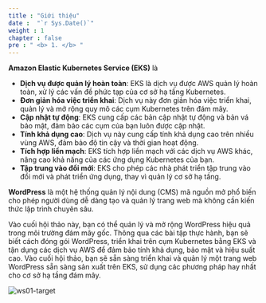 ```yaml
---
title : "Giới thiệu"
date :  "`r Sys.Date()`" 
weight : 1 
chapter : false
pre : " <b> 1. </b> "
---
```

**Amazon Elastic Kubernetes Service (EKS)** là
- **Dịch vụ được quản lý hoàn toàn**: EKS là dịch vụ được AWS quản lý hoàn toàn, xử lý các vấn đề phức tạp của cơ sở hạ tầng Kubernetes.
- **Đơn giản hóa việc triển khai**: Dịch vụ này đơn giản hóa việc triển khai, quản lý và mở rộng quy mô các cụm Kubernetes trên đám mây.
- **Cập nhật tự động**: EKS cung cấp các bản cập nhật tự động và bản vá bảo mật, đảm bảo các cụm của bạn luôn được cập nhật.
- **Tính khả dụng cao**: Dịch vụ này cung cấp tính khả dụng cao trên nhiều vùng AWS, đảm bảo độ tin cậy và thời gian hoạt động.
- **Tích hợp liền mạch**: EKS tích hợp liền mạch với các dịch vụ AWS khác, nâng cao khả năng của các ứng dụng Kubernetes của bạn.
- **Tập trung vào đổi mới**: EKS cho phép các nhà phát triển tập trung vào đổi mới và phát triển ứng dụng, thay vì quản lý cơ sở hạ tầng.

**WordPress** là một hệ thống quản lý nội dung (CMS) mã nguồn mở phổ biến cho phép người dùng dễ dàng tạo và quản lý trang web mà không cần kiến ​​thức lập trình chuyên sâu.

Vào cuối hội thảo này, bạn có thể quản lý và mở rộng WordPress hiệu quả trong môi trường đám mây gốc. Thông qua các bài tập thực hành, bạn sẽ biết cách đóng gói WordPress, triển khai trên cụm Kubernetes bằng EKS và tận dụng các dịch vụ AWS để đảm bảo tính khả dụng, bảo mật và hiệu suất cao. Vào cuối hội thảo, bạn sẽ sẵn sàng triển khai và quản lý một trang web WordPress sẵn sàng sản xuất trên EKS, sử dụng các phương pháp hay nhất cho cơ sở hạ tầng đám mây.
  
![ws01-target](/workshop-01-wordpress-deployment-on-eks/images/ws01-target.png)